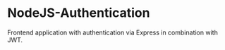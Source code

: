 # NodeJS-Authentication
Frontend application with authentication via Express in combination with JWT.